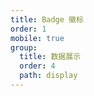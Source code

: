 ```yaml
---
title: Badge 徽标
order: 1
mobile: true
group:
  title: 数据展示
  order: 4
  path: display
---
```


<code src="../demo/Badge.jsx"></code>
<API src="../src/Badge.tsx"></API>
